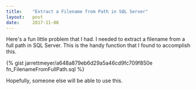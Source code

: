 ```yaml
---
title:    "Extract a Filename from Path in SQL Server"
layout:   post
date:     2017-11-08
---
```


Here's a fun little problem that I had. I needed to extract a filename from a full path in SQL Server. This is the handy function that I found to accomplish this.

{% gist jarrettmeyer/a648a879eb6d29a5a46cd9fc709f850e fn_FilenameFromFullPath.sql %}

Hopefully, someone else will be able to use this.
